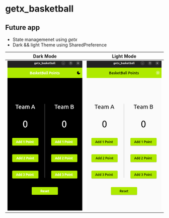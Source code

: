 # getx_basketball

## Future app
 - State managemenet using *getx* 
 - Dark && light Theme using SharedPreference 

|Dark Mode | Light Mode |
|----------|------------------------|
|<code><img  src="./project_screen/dark.png"/> | <code><img  src="./project_screen/light.png"/>|  

